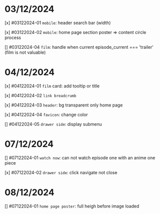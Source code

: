 # 03/12/2024

[x] #03122024-01 `mobile`: header search bar (width)

[x] #03122024-02 `mobile`: home page section poster => content circle process

[] #03122024-04 `film`: handle when current episode_current === 'trailer' (film is not valuable)

# 04/12/2024

[x] #04122024-01 `film` card: add tooltip or title

[x] #04122024-02 `link breadcrumb`

[x] #04122024-03 `header`: bg transparent only home page

[x] #04122024-04 `favicon`: change color

[] #04122024-05 `drawer side`: display submenu

# 07/12/2024

[] #07122024-01 `watch now`: can not watch episode one with an anime one piece

[x] #07122024-02 `drawer side`: click navigate not close

# 08/12/2024

[] #07122024-01 `home page poster`: full heigh before image loaded
